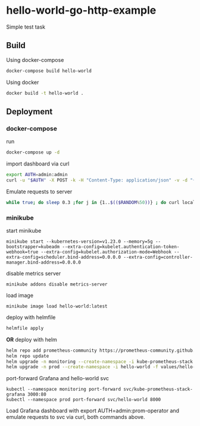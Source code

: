 # hello-world-go-http-example
Simple test task

## Build

Using docker-compose
```bash
docker-compose build hello-world
```

Using docker
```bash
docker build -t hello-world .
```

## Deployment

### docker-compose
run
```bash
docker-compose up -d
```

import dashboard via curl
```bash
export AUTH=admin:admin
curl -u "$AUTH" -X POST -k -H "Content-Type: application/json" -v -d "{\"dashboard\":$(cat ./grafana/dashboard.json),\"inputs\":[{\"name\":\"DS_PROMETHEUS\",\"type\":\"datasource\",\"pluginId\":\"prometheus\",\"value\":\"Prometheus\"}],\"overwrite\":true}" localhost:3000/api/dashboards/import
```

Emulate requests to server
```bash
while true; do sleep 0.3 ;for j in {1..$(($RANDOM%50))} ; do curl localhost:8000/hello &; done ; done
```

### minikube

start minikube 
```
minikube start --kubernetes-version=v1.23.0 --memory=5g --bootstrapper=kubeadm --extra-config=kubelet.authentication-token-webhook=true --extra-config=kubelet.authorization-mode=Webhook --extra-config=scheduler.bind-address=0.0.0.0 --extra-config=controller-manager.bind-address=0.0.0.0
```

disable metrics server
```
minikube addons disable metrics-server
```

load image
```
minikube image load hello-world:latest
```

deploy with helmfile
```bash
helmfile apply
```

**OR** deploy with helm
```bash
helm repo add prometheus-community https://prometheus-community.github.io/helm-charts
helm repo update
helm upgrade -n monitoring --create-namespace -i kube-prometheus-stack -f values/kube-prometheus-stack.yaml prometheus-community/kube-prometheus-stack 
helm upgrade -n prod --create-namespace -i hello-world -f values/hello-world.yaml ./charts/hello-world
```

port-forward Grafana and hello-world svc
```
kubectl --namespace monitoring port-forward svc/kube-prometheus-stack-grafana 3000:80
kubectl --namespace prod port-forward svc/hello-world 8000
```

Load Grafana dashboard with export AUTH=admin:prom-operator
and emulate requests to svc via curl, both commands above.
